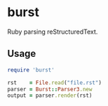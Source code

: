 # burst

Ruby parsing reStructuredText.

## Usage

```ruby
require 'burst'

rst    = File.read("file.rst")
parser = Burst::Parser3.new
output = parser.render(rst)
```

